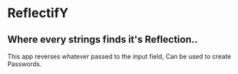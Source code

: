 # ReflectifY
## Where every strings finds it's Reflection..
This app reverses whatever passed to the input field, Can be used to create Passwords.
